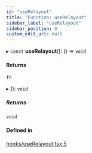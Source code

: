 ```yaml
---
id: "useRelayout"
title: "Function: useRelayout"
sidebar_label: "useRelayout"
sidebar_position: 0
custom_edit_url: null
---
```


▸ `Const` **useRelayout**(): () => `void`

#### Returns

`fn`

▸ (): `void`

##### Returns

`void`

#### Defined in

[hooks/useRelayout.tsx:5](https://github.com/JaeSeoKim/react-kakao-maps/blob/2388133/src/hooks/useRelayout.tsx#L5)
